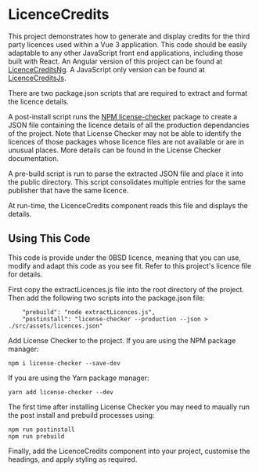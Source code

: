# LicenceCredits

This project demonstrates how to generate and display credits for the third party licences used within a Vue 3 application. This code should be easily adaptable to any other JavaScript front end applications, including those built with React. An Angular version of this project can be found at [LicenceCreditsNg](https://github.com/SteveCorbett/LicenceCreditsNg). A JavaScript only version can be found at [LicenceCreditsJs](https://github.com/SteveCorbett/LicenceCreditsJs).

There are two package.json scripts that are required to extract and format the licence details.

A post-install script runs the [NPM license-checker](https://www.npmjs.com/package/license-checker) package to create a JSON file containing the licence details of all the production dependancies of the project. Note that License Checker may not be able to identify the licences of those packages whose licence files are not available or are in unusual places. More details can be found in the License Checker documentation.

A pre-build script is run to parse the extracted JSON file and place it into the public directory. This script consolidates multiple entries for the same publisher that have the same licence.

At run-time, the LicenceCredits component reads this file and displays the details.

## Using This Code

This code is provide under the 0BSD licence, meaning that you can use, modify and adapt this code as you see fit. Refer to this project's licence file for details.

First copy the extractLicences.js file into the root directory of the project. Then add the following two scripts into the package.json file:

```
    "prebuild": "node extractLicences.js",
    "postinstall": "license-checker --production --json > ./src/assets/licences.json"
```

Add License Checker to the project. If you are using the NPM package manager:
```
npm i license-checker --save-dev
```
If you are using the Yarn package manager:
```
yarn add license-checker --dev
``` 

The first time after installing License Checker you may need to maually run the post install and prebuild processes using:
```
npm run postinstall
npm run prebuild
```

Finally, add the LicenceCredits component into your project, customise the headings, and apply styling as required.